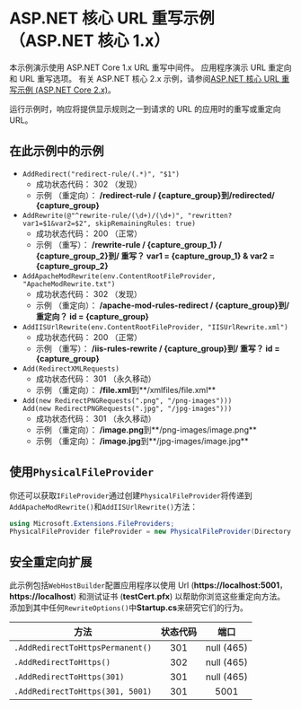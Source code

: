 # <a name="aspnet-core-url-rewriting-sample-aspnet-core-1x"></a>ASP.NET 核心 URL 重写示例 （ASP.NET 核心 1.x）

本示例演示使用 ASP.NET Core 1.x URL 重写中间件。 应用程序演示 URL 重定向和 URL 重写选项。 有关 ASP.NET 核心 2.x 示例，请参阅[ASP.NET 核心 URL 重写示例 (ASP.NET Core 2.x)](https://github.com/aspnet/Docs/tree/master/aspnetcore/fundamentals/url-rewriting/samples/2.x)。

运行示例时，响应将提供显示规则之一到请求的 URL 的应用时的重写或重定向 URL。

## <a name="examples-in-this-sample"></a>在此示例中的示例

* `AddRedirect("redirect-rule/(.*)", "$1")`
  - 成功状态代码： 302 （发现）
  - 示例 （重定向）： **/redirect-rule / {capture_group}**到**/redirected/ {capture_group}**
* `AddRewrite(@"^rewrite-rule/(\d+)/(\d+)", "rewritten?var1=$1&var2=$2", skipRemainingRules: true)`
  - 成功状态代码： 200 （正常）
  - 示例 （重写）： **/rewrite-rule / {capture_group_1} / {capture_group_2}**到**/ 重写？ var1 = {capture_group_1} & var2 = {capture_group_2}**
* `AddApacheModRewrite(env.ContentRootFileProvider, "ApacheModRewrite.txt")`
  - 成功状态代码： 302 （发现）
  - 示例 （重定向）： **/apache-mod-rules-redirect / {capture_group}**到**/ 重定向？ id = {capture_group}**
* `AddIISUrlRewrite(env.ContentRootFileProvider, "IISUrlRewrite.xml")`
  - 成功状态代码： 200 （正常）
  - 示例 （重写）： **/iis-rules-rewrite / {capture_group}**到**/ 重写？ id = {capture_group}**
* `Add(RedirectXMLRequests)`
  - 成功状态代码： 301 （永久移动）
  - 示例 （重定向）： **/file.xml**到**/xmlfiles/file.xml**
* `Add(new RedirectPNGRequests(".png", "/png-images")))`<br>`Add(new RedirectPNGRequests(".jpg", "/jpg-images")))`
  - 成功状态代码： 301 （永久移动）
  - 示例 （重定向）： **/image.png**到**/png-images/image.png**
  - 示例 （重定向）： **/image.jpg**到**/jpg-images/image.jpg**

## <a name="using-a-physicalfileprovider"></a>使用`PhysicalFileProvider`
你还可以获取`IFileProvider`通过创建`PhysicalFileProvider`将传递到`AddApacheModRewrite()`和`AddIISUrlRewrite()`方法：
```csharp
using Microsoft.Extensions.FileProviders;
PhysicalFileProvider fileProvider = new PhysicalFileProvider(Directory.GetCurrentDirectory());
```
## <a name="secure-redirection-extensions"></a>安全重定向扩展
此示例包括`WebHostBuilder`配置应用程序以使用 Url (**https://localhost:5001**， **https://localhost**) 和测试证书 (**testCert.pfx**) 以帮助你浏览这些重定向方法。 添加到其中任何`RewriteOptions()`中**Startup.cs**来研究它们的行为。

方法 | 状态代码 | 端口
--- | :---: | :---:
`.AddRedirectToHttpsPermanent()` | 301 | null (465)
`.AddRedirectToHttps()` | 302 | null (465)
`.AddRedirectToHttps(301)` | 301 | null (465)
`.AddRedirectToHttps(301, 5001)` | 301 | 5001
